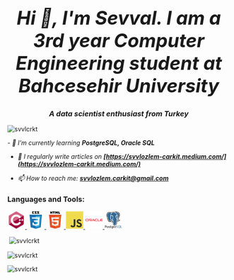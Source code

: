 ## <i><h1 align="center">Hi 👋, I'm Sevval. I am a 3rd year Computer Engineering student at Bahcesehir University</h1></i> ##
**<i><h3 align="center">A data scientist enthusiast from Turkey</h3></i>**

<p align="left"> <img src="https://komarev.com/ghpvc/?username=svvlcrkt&label=Profile%20views&color=9dd558&style=flat" alt="svvlcrkt" /> </p>

<i> - 🌱 I’m currently learning **PostgreSQL, Oracle SQL**

- 📝 I regularly write articles on **[https://svvlozlem-carkit.medium.com/](https://svvlozlem-carkit.medium.com/)** 

- 📫 How to reach me: **svvlozlem.carkit@gmail.com**</i>


<h3 align="left">Languages and Tools:</h3>
<p align="left"> <a href="https://www.w3schools.com/cpp/" target="_blank" rel="noreferrer"> <img src="https://raw.githubusercontent.com/devicons/devicon/master/icons/cplusplus/cplusplus-original.svg" alt="cplusplus" width="40" height="40"/> </a> <a href="https://www.w3schools.com/css/" target="_blank" rel="noreferrer"> <img src="https://raw.githubusercontent.com/devicons/devicon/master/icons/css3/css3-original-wordmark.svg" alt="css3" width="40" height="40"/> </a> <a href="https://www.w3.org/html/" target="_blank" rel="noreferrer"> <img src="https://raw.githubusercontent.com/devicons/devicon/master/icons/html5/html5-original-wordmark.svg" alt="html5" width="40" height="40"/> </a> <a href="https://developer.mozilla.org/en-US/docs/Web/JavaScript" target="_blank" rel="noreferrer"> <img src="https://raw.githubusercontent.com/devicons/devicon/master/icons/javascript/javascript-original.svg" alt="javascript" width="40" height="40"/> </a> <a href="https://www.oracle.com/" target="_blank" rel="noreferrer"> <img src="https://raw.githubusercontent.com/devicons/devicon/master/icons/oracle/oracle-original.svg" alt="oracle" width="40" height="40"/> </a> <a href="https://www.postgresql.org" target="_blank" rel="noreferrer"> <img src="https://raw.githubusercontent.com/devicons/devicon/master/icons/postgresql/postgresql-original-wordmark.svg" alt="postgresql" width="40" height="40"/> </a> </p>


<p>&nbsp;<img align="center" src="https://github-readme-stats.vercel.app/api?username=svvlcrkt&show_icons=true&theme=dark&locale=en" alt="svvlcrkt" /></p>

<p><img align="center" src="https://github-readme-streak-stats.herokuapp.com/?user=svvlcrkt&theme=dark" alt="svvlcrkt" /></p>

<p><img align="left" src="https://github-readme-stats.vercel.app/api/top-langs?username=svvlcrkt&show_icons=true&theme=dark&locale=en&layout=compact" alt="svvlcrkt" /></p>



  

  










